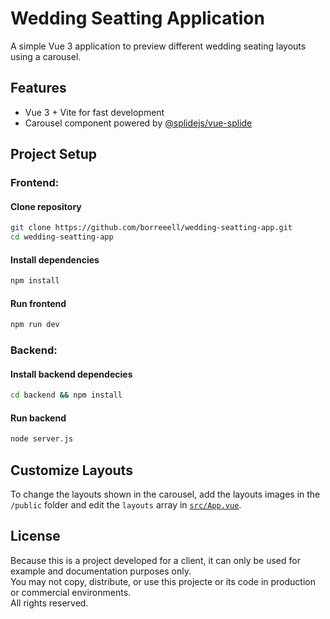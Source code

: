 # Wedding Seatting Application
A simple Vue 3 application to preview different wedding seating layouts using a carousel.

## Features
- Vue 3 + Vite for fast development
- Carousel component powered by [@splidejs/vue-splide](https://splidejs.com/integration-vue-splide/)

## Project Setup
### Frontend:
#### Clone repository
```sh
git clone https://github.com/borreeell/wedding-seatting-app.git
cd wedding-seatting-app
```

#### Install dependencies
```sh
npm install
```

#### Run frontend
```sh
npm run dev
```

### Backend:
#### Install backend dependecies
```sh
cd backend && npm install
```

#### Run backend
```sh
node server.js
```


## Customize Layouts
To change the layouts shown in the carousel, add the layouts images in the `/public` folder and edit the `layouts` array in [`src/App.vue`](src/App.vue).

## License
Because this is a project developed for a client, it can only be used for example and documentation purposes only. <br>
You may not copy, distribute, or use this projecte or its code in production or commercial environments.<br>
All rights reserved. 


